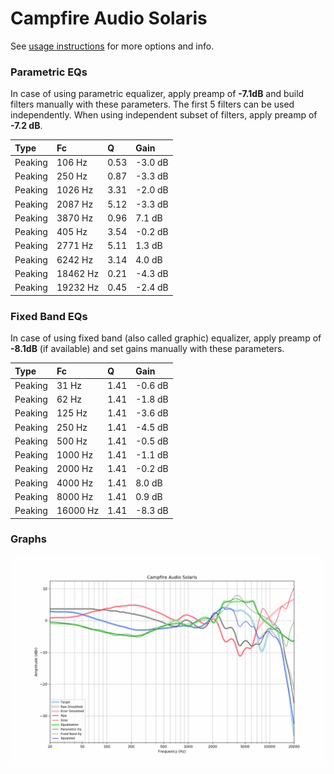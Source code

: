 # Campfire Audio Solaris
See [usage instructions](https://github.com/jaakkopasanen/AutoEq#usage) for more options and info.

### Parametric EQs
In case of using parametric equalizer, apply preamp of **-7.1dB** and build filters manually
with these parameters. The first 5 filters can be used independently.
When using independent subset of filters, apply preamp of **-7.2 dB**.

| Type    | Fc       |    Q | Gain    |
|:--------|:---------|:-----|:--------|
| Peaking | 106 Hz   | 0.53 | -3.0 dB |
| Peaking | 250 Hz   | 0.87 | -3.3 dB |
| Peaking | 1026 Hz  | 3.31 | -2.0 dB |
| Peaking | 2087 Hz  | 5.12 | -3.3 dB |
| Peaking | 3870 Hz  | 0.96 | 7.1 dB  |
| Peaking | 405 Hz   | 3.54 | -0.2 dB |
| Peaking | 2771 Hz  | 5.11 | 1.3 dB  |
| Peaking | 6242 Hz  | 3.14 | 4.0 dB  |
| Peaking | 18462 Hz | 0.21 | -4.3 dB |
| Peaking | 19232 Hz | 0.45 | -2.4 dB |

### Fixed Band EQs
In case of using fixed band (also called graphic) equalizer, apply preamp of **-8.1dB**
(if available) and set gains manually with these parameters.

| Type    | Fc       |    Q | Gain    |
|:--------|:---------|:-----|:--------|
| Peaking | 31 Hz    | 1.41 | -0.6 dB |
| Peaking | 62 Hz    | 1.41 | -1.8 dB |
| Peaking | 125 Hz   | 1.41 | -3.6 dB |
| Peaking | 250 Hz   | 1.41 | -4.5 dB |
| Peaking | 500 Hz   | 1.41 | -0.5 dB |
| Peaking | 1000 Hz  | 1.41 | -1.1 dB |
| Peaking | 2000 Hz  | 1.41 | -0.2 dB |
| Peaking | 4000 Hz  | 1.41 | 8.0 dB  |
| Peaking | 8000 Hz  | 1.41 | 0.9 dB  |
| Peaking | 16000 Hz | 1.41 | -8.3 dB |

### Graphs
![](./Campfire%20Audio%20Solaris.png)